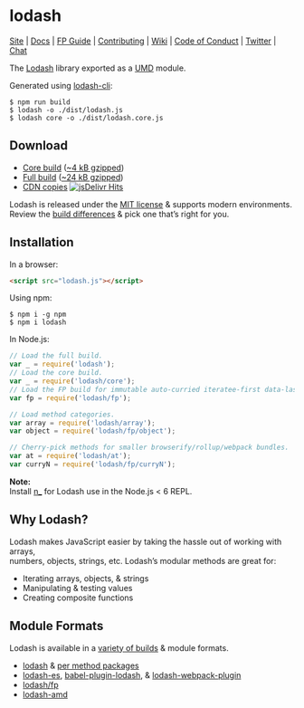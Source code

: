 # lodash

[Site](https://lodash.com/) |
[Docs](https://lodash.com/docs) |
[FP Guide](https://github.com/lodash/lodash/wiki/FP-Guide) |
[Contributing](https://github.com/lodash/lodash/blob/master/.github/CONTRIBUTING.md) |
[Wiki](https://github.com/lodash/lodash/wiki "Changelog, Roadmap, etc.") |
[Code of Conduct](https://js.foundation/community/code-of-conduct) |
[Twitter](https://twitter.com/bestiejs) |
[Chat](https://gitter.im/lodash/lodash)

The [Lodash](https://lodash.com/) library exported as a [UMD](https://github.com/umdjs/umd) module.

Generated using [lodash-cli](https://www.npmjs.com/package/lodash-cli):
```shell
$ npm run build
$ lodash -o ./dist/lodash.js
$ lodash core -o ./dist/lodash.core.js
```

## Download

 * [Core build](https://raw.githubusercontent.com/lodash/lodash/4.17.10-npm/core.js) ([~4 kB gzipped](https://raw.githubusercontent.com/lodash/lodash/4.17.10-npm/core.min.js))
 * [Full build](https://raw.githubusercontent.com/lodash/lodash/4.17.10-npm/lodash.js) ([~24 kB gzipped](https://raw.githubusercontent.com/lodash/lodash/4.17.10-npm/lodash.min.js))
 * [CDN copies](https://www.jsdelivr.com/projects/lodash) [![jsDelivr Hits](https://data.jsdelivr.com/v1/package/npm/lodash/badge)](https://www.jsdelivr.com/package/npm/lodash)

Lodash is released under the [MIT license](https://raw.githubusercontent.com/lodash/lodash/4.17.10-npm/LICENSE) & supports modern environments.<br>
Review the [build differences](https://github.com/lodash/lodash/wiki/build-differences) & pick one that’s right for you.

## Installation

In a browser:
```html
<script src="lodash.js"></script>
```

Using npm:
```shell
$ npm i -g npm
$ npm i lodash
```

In Node.js:
```js
// Load the full build.
var _ = require('lodash');
// Load the core build.
var _ = require('lodash/core');
// Load the FP build for immutable auto-curried iteratee-first data-last methods.
var fp = require('lodash/fp');

// Load method categories.
var array = require('lodash/array');
var object = require('lodash/fp/object');

// Cherry-pick methods for smaller browserify/rollup/webpack bundles.
var at = require('lodash/at');
var curryN = require('lodash/fp/curryN');
```

**Note:**<br>
Install [n_](https://www.npmjs.com/package/n_) for Lodash use in the Node.js < 6 REPL.

## Why Lodash?

Lodash makes JavaScript easier by taking the hassle out of working with arrays,<br>
numbers, objects, strings, etc. Lodash’s modular methods are great for:

 * Iterating arrays, objects, & strings
 * Manipulating & testing values
 * Creating composite functions

## Module Formats

Lodash is available in a [variety of builds](https://lodash.com/custom-builds) & module formats.

 * [lodash](https://www.npmjs.com/package/lodash) & [per method packages](https://www.npmjs.com/search?q=keywords:lodash-modularized)
 * [lodash-es](https://www.npmjs.com/package/lodash-es), [babel-plugin-lodash](https://www.npmjs.com/package/babel-plugin-lodash), & [lodash-webpack-plugin](https://www.npmjs.com/package/lodash-webpack-plugin)
 * [lodash/fp](https://github.com/lodash/lodash/tree/npm/fp)
 * [lodash-amd](https://www.npmjs.com/package/lodash-amd)
